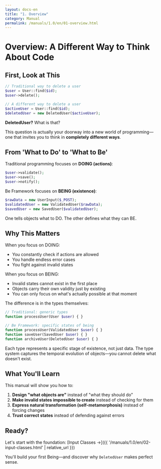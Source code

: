 ```yaml
---
layout: docs-en
title: "1. Overview"
category: Manual
permalink: /manuals/1.0/en/01-overview.html
---
```


# Overview: A Different Way to Think About Code

## First, Look at This

```php
// Traditional way to delete a user
$user = User::find($id);
$user->delete();

// A different way to delete a user
$activeUser = User::find($id);
$deletedUser = new DeletedUser($activeUser);
```

**DeletedUser?** What is that?

This question is actually your doorway into a new world of programming—one that invites you to think in **completely different ways**.

## From 'What to Do' to 'What to Be'

Traditional programming focuses on **DOING (actions)**:
```php
$user->validate();
$user->save();
$user->notify();
```

Be Framework focuses on **BEING (existence)**:
```php
$rawData = new UserInput($_POST);
$validatedUser = new ValidatedUser($rawData);
$savedUser = new SavedUser($validatedUser);
```

One tells objects what to DO.
The other defines what they can BE.

## Why This Matters

When you focus on DOING:
- You constantly check if actions are allowed
- You handle endless error cases
- You fight against invalid states

When you focus on BEING:
- Invalid states cannot exist in the first place
- Objects carry their own validity just by existing
- You can only focus on what's actually possible at that moment

The difference is in the types themselves:
```php
// Traditional: generic types
function processUser(User $user) { }

// Be Framework: specific states of being
function processUser(ValidatedUser $user) { }
function saveUser(SavedUser $user) { }
function archiveUser(DeletedUser $user) { }
```

Each type represents a specific stage of existence, not just data. The type system captures the temporal evolution of objects—you cannot delete what doesn't exist.

## What You'll Learn

This manual will show you how to:

1. **Design "what objects are"** instead of "what they should do"
2. **Make invalid states impossible to create** instead of checking for them
3. **Express natural transformation (self-metamorphosis)** instead of forcing changes
4. **Trust correct states** instead of defending against errors

## Ready?

Let's start with the foundation: [Input Classes →]({{ '/manuals/1.0/en/02-input-classes.html' | relative_url }})

You'll build your first Being—and discover why `DeletedUser` makes perfect sense.
